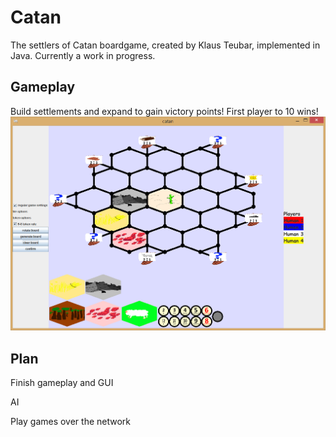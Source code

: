 # Catan
The settlers of Catan boardgame, created by Klaus Teubar, implemented in Java. Currently a work in progress.

## Gameplay
Build settlements and expand to gain victory points! First player to 10 wins!
![gameplay image](images/example.png)

## Plan
Finish gameplay and GUI

AI

Play games over the network

